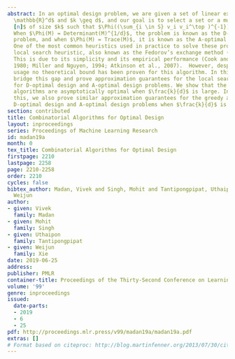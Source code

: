 ```yaml
---
abstract: In an optimal design problem, we are given a set of linear experiments $v_1,…,v_n\in
  \mathbb{R}^d$ and $k \geq d$, and our goal is to select a set or a multiset $S \subseteq
  [n]$ of size $k$ such that $\Phi((\sum_{i \in S} v_i v_i^\top )^{-1})$ is minimized.
  When $\Phi(M) = Determinant(M)^{1/d}$, the problem is known as the D-optimal design
  problem, and when $\Phi(M) = Trace(M)$, it is known as the A-optimal design problem.
  One of the most common heuristics used in practice to solve these problems is the
  local search heuristic, also known as the Fedorov’s exchange method (Fedorov, 1972).
  This is due to its simplicity and its empirical performance (Cook and Nachtrheim,
  1980; Miller and Nguyen, 1994; Atkinson et al., 2007).  However, despite its wide
  usage no theoretical bound has been proven for this algorithm. In this paper, we
  bridge this gap and prove approximation guarantees for the local search algorithms
  for D-optimal design and A-optimal design problems. We show that the local search
  algorithms are asymptotically optimal when $\frac{k}{d}$ is large. In addition to
  this, we also prove similar approximation guarantees for the greedy algorithms for
  D-optimal design and A-optimal design problems when $\frac{k}{d}$ is large.
section: contributed
title: Combinatorial Algorithms for Optimal Design
layout: inproceedings
series: Proceedings of Machine Learning Research
id: madan19a
month: 0
tex_title: Combinatorial Algorithms for Optimal Design
firstpage: 2210
lastpage: 2258
page: 2210-2258
order: 2210
cycles: false
bibtex_author: Madan, Vivek and Singh, Mohit and Tantipongpipat, Uthaipon and Xie,
  Weijun
author:
- given: Vivek
  family: Madan
- given: Mohit
  family: Singh
- given: Uthaipon
  family: Tantipongpipat
- given: Weijun
  family: Xie
date: 2019-06-25
address: 
publisher: PMLR
container-title: Proceedings of the Thirty-Second Conference on Learning Theory
volume: '99'
genre: inproceedings
issued:
  date-parts:
  - 2019
  - 6
  - 25
pdf: http://proceedings.mlr.press/v99/madan19a/madan19a.pdf
extras: []
# Format based on citeproc: http://blog.martinfenner.org/2013/07/30/citeproc-yaml-for-bibliographies/
---
```

